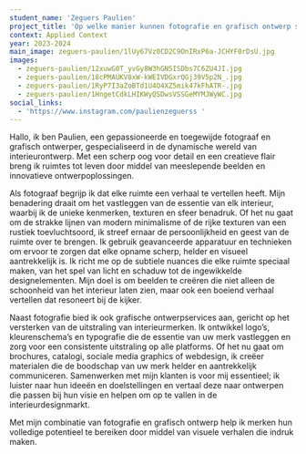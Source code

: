 ```yaml
---
student_name: 'Zeguers Paulien'
project_title: 'Op welke manier kunnen fotografie en grafisch ontwerp samen bijdragen aan een sterke merkidentiteit en de visuele aantrekkingskracht van interieurontwerpbedrijven vergroten?'
context: Applied Context
year: 2023-2024
main_image: zeguers-paulien/1lUy67Vz0CD2C9OnIRxP6a-JCHYF0rDsU.jpg
images:
  - zeguers-paulien/12xuwG0T_yvGy8W3hGN5ISDbs7C6ZU4JI.jpg
  - zeguers-paulien/18cPMAUKV8xW-kWEIVDGxrQGj39V5p2N_.jpg
  - zeguers-paulien/1RyP7I3aZoBTd1U4O4XZ5mik47kFhATR-.jpg
  - zeguers-paulien/1HngetCdkLHIKWyQSDwsVSSGeMYMJWyWC.jpg
social_links:
  - 'https://www.instagram.com/paulienzeguerss '
---
```


Hallo, ik ben Paulien, een gepassioneerde en toegewijde fotograaf en grafisch ontwerper, gespecialiseerd in de dynamische wereld van interieurontwerp. Met een scherp oog voor detail en een creatieve flair breng ik ruimtes tot leven door middel van meeslepende beelden en innovatieve ontwerpoplossingen.

Als fotograaf begrijp ik dat elke ruimte een verhaal te vertellen heeft. Mijn benadering draait om het vastleggen van de essentie van elk interieur, waarbij ik de unieke kenmerken, texturen en sfeer benadruk. Of het nu gaat om de strakke lijnen van modern minimalisme of de rijke texturen van een rustiek toevluchtsoord, ik streef ernaar de persoonlijkheid en geest van de ruimte over te brengen. Ik gebruik geavanceerde apparatuur en technieken om ervoor te zorgen dat elke opname scherp, helder en visueel aantrekkelijk is. Ik richt me op de subtiele nuances die elke ruimte speciaal maken, van het spel van licht en schaduw tot de ingewikkelde designelementen. Mijn doel is om beelden te creëren die niet alleen de schoonheid van het interieur laten zien, maar ook een boeiend verhaal vertellen dat resoneert bij de kijker.

Naast fotografie bied ik ook grafische ontwerpservices aan, gericht op het versterken van de uitstraling van interieurmerken. Ik ontwikkel logo’s, kleurenschema’s en typografie die de essentie van uw merk vastleggen en zorg voor een consistente uitstraling op alle platforms. Of het nu gaat om brochures, catalogi, sociale media graphics of webdesign, ik creëer materialen die de boodschap van uw merk helder en aantrekkelijk communiceren. Samenwerken met mijn klanten is voor mij essentieel; ik luister naar hun ideeën en doelstellingen en vertaal deze naar ontwerpen die passen bij hun visie en helpen om op te vallen in de interieurdesignmarkt.

Met mijn combinatie van fotografie en grafisch ontwerp help ik merken hun volledige potentieel te bereiken door middel van visuele verhalen die indruk maken.
